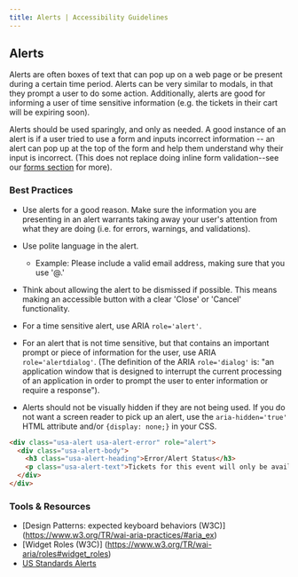 ```yaml
---
title: Alerts | Accessibility Guidelines
---
```


## Alerts

Alerts are often boxes of text that can pop up on a web page or be present during a certain time period. Alerts can be very similar to modals, in that they prompt a user to do some action.  Additionally, alerts are good for informing a user of time sensitive information (e.g. the tickets in their cart will be expiring soon).

Alerts should be used sparingly, and only as needed. A good instance of an alert is if a user tried to use a form and inputs incorrect information -- an alert can pop up at the top of the form and help them understand why their input is incorrect. (This does not replace doing inline form validation--see our [forms section](/code/forms) for more).

### Best Practices

* Use alerts for a good reason. Make sure the information you are presenting in an alert warrants taking away your user's attention from what they are doing (i.e. for errors, warnings, and validations).

* Use polite language in the alert.

  - Example: Please include a valid email address, making sure that you use '@.'

* Think about allowing the alert to be dismissed if possible. This means making an accessible button with a clear 'Close' or 'Cancel' functionality.

* For a time sensitive alert, use ARIA `role='alert'`.

* For an alert that is not time sensitive, but that contains an important prompt or piece of information for the user, use ARIA `role='alertdialog'`. (The definition of the ARIA `role='dialog'` is: "an application window that is designed to interrupt the current processing of an application in order to prompt the user to enter information or require a response").

* Alerts should not be visually hidden if they are not being used. If you do not want a screen reader to pick up an alert, use the `aria-hidden='true'` HTML attribute and/or `{display: none;}` in your CSS.

```html
<div class="usa-alert usa-alert-error" role="alert">
  <div class="usa-alert-body">
    <h3 class="usa-alert-heading">Error/Alert Status</h3>
    <p class="usa-alert-text">Tickets for this event will only be available for 2 more hours.</p>
  </div>
</div>
```

### Tools &amp; Resources
* [Design Patterns: expected keyboard behaviors (W3C)] (https://www.w3.org/TR/wai-aria-practices/#aria_ex)
* [Widget Roles (W3C)] (https://www.w3.org/TR/wai-aria/roles#widget_roles)
* [US Standards Alerts](https://standards.usa.gov/alerts/)
